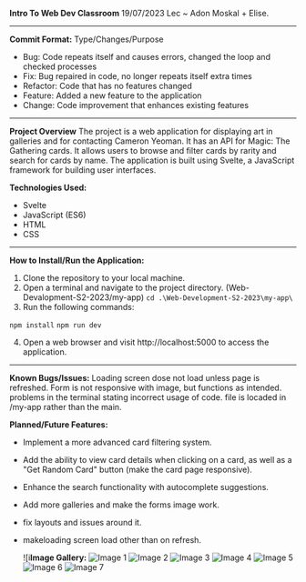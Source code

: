 **Intro To Web Dev Classroom**
19/07/2023
Lec ~ Adon Moskal + Elise.

-----------------------------------------------

**Commit Format:**
Type/Changes/Purpose
- Bug: Code repeats itself and causes errors, changed the loop and checked processes
- Fix: Bug repaired in code, no longer repeats itself extra times
- Refactor: Code that has no features changed
- Feature: Added a new feature to the application
- Change: Code improvement that enhances existing features
-----------------------------------------------

**Project Overview**
The project is a web application for displaying art in galleries and for contacting Cameron Yeoman. It has an API for Magic: The Gathering cards. It allows users to browse and filter cards by rarity and search for cards by name. The application is built using Svelte, a JavaScript framework for building user interfaces.

**Technologies Used:**
- Svelte
- JavaScript (ES6)
- HTML
- CSS

------------------------------------------------
**How to Install/Run the Application:**
1. Clone the repository to your local machine.
2. Open a terminal and navigate to the project directory. (Web-Devalopment-S2-2023/my-app)
   `cd .\Web-Development-S2-2023\my-app\`
4. Run the following commands:


`npm install`
`npm run dev`


4. Open a web browser and visit http://localhost:5000 to access the application.

--------------------------------------------------

**Known Bugs/Issues:**
Loading screen dose not load unless page is refreshed.
Form is not responsive with image, but functions as intended.
problems in the terminal stating incorrect usage of code.
file is locaded in /my-app rather than the main.


**Planned/Future Features:**
- Implement a more advanced card filtering system.
- Add the ability to view card details when clicking on a card, as well as a "Get Random Card" button (make the card page responsive).
- Enhance the search functionality with autocomplete suggestions.
- Add more galleries and make the forms image work.
- fix layouts and issues around it.
- makeloading screen load other than on refresh.


  ![i**Image Gallery:**
![Image 1](https://github.com/ChubbyLobsters/Web-Development-S2-2023/assets/126432615/7aed9842-671d-47d0-a780-61f1ce3cb203)
![Image 2](https://github.com/ChubbyLobsters/Web-Development-S2-2023/assets/126432615/0b8f2b50-080e-4e4f-949c-139b0ee386dd)
![Image 3](https://github.com/ChubbyLobsters/Web-Development-S2-2023/assets/126432615/f2ecbbc2-af78-4f39-97c3-3268e9c3ae64)
![Image 4](https://github.com/ChubbyLobsters/Web-Development-S2-2023/assets/126432615/b23db0ae-ce49-4d3f-a9da-cb40d1bb9e48)
![Image 5](https://github.com/ChubbyLobsters/Web-Development-S2-2023/assets/126432615/71104ced-72ea-4b2c-91c1-6cbf4a20da4f)
![Image 6](https://github.com/ChubbyLobsters/Web-Development-S2-2023/assets/126432615/467fa030-1a3c-41bc-a757-2d216f10c3ae)
![Image 7](https://github.com/ChubbyLobsters/Web-Development-S2-2023/assets/126432615/ee3d469e-66dc-4fe6-9d11-bbb5cd23950d)






